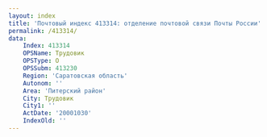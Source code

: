 ```yaml
---
layout: index
title: 'Почтовый индекс 413314: отделение почтовой связи Почты России'
permalink: /413314/
data:
    Index: 413314
    OPSName: Трудовик
    OPSType: О
    OPSSubm: 413230
    Region: 'Саратовская область'
    Autonom: ''
    Area: 'Питерский район'
    City: Трудовик
    City1: ''
    ActDate: '20001030'
    IndexOld: ''
---
```

